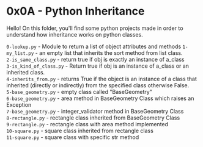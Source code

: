 # 0x0A - Python Inheritance

Hello! On this folder, you'll find some python projects made in order to understand how inheritance works on python classes.

`0-lookup.py` - Module to return a list of object attributes and methods
`1-my_list.py` - an empty list that inherits the sort method from list class.</br>
`2-is_same_class.py` - return true if obj is exactly an instance of a_class</br>
`3-is_kind_of_class.py` - Return true if obj is an instance of a_class or an inherited class.</br>
`4-inherits_from.py` - returns True if the object is an instance of a class that inherited (directly or indirectly) from the specified class otherwise False.</br>
`5-base_geometry.py` - empty class called "BaseGeometry"</br>
`6-base_geometry.py` - area method in BaseGeometry Class which raises an Exception</br>
`7-base_geometry.py` - integer_validator method in BaseGeometry Class</br>
`8-rectangle.py` - rectangle class inherited from BaseGeometry Class</br>
`9-rectangle.py` - rectangle class with area method implemented</br>
`10-square.py` - square class inherited from rectangle class</br>
`11-square.py` - square class with specific str method</br>